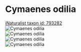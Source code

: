 
Cymaenes odilia
===============
  
[iNaturalist taxon id: 793282](https://www.inaturalist.org/taxa/793282)  
![Cymaenes odilia](https://inaturalist-open-data.s3.amazonaws.com/photos/124529451/medium.jpg)  
![Cymaenes odilia](https://inaturalist-open-data.s3.amazonaws.com/photos/124529483/medium.jpg)  
![Cymaenes odilia](https://inaturalist-open-data.s3.amazonaws.com/photos/124529518/medium.jpg)  
![Cymaenes odilia](https://inaturalist-open-data.s3.amazonaws.com/photos/124529550/medium.jpg)